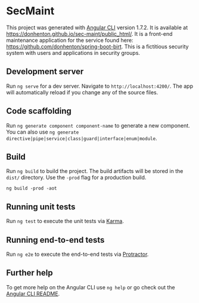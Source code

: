 # SecMaint

This project was generated with [Angular CLI](https://github.com/angular/angular-cli) version 1.7.2.
It is available at https://donhenton.github.io/sec-maint/public_html/. It is a front-end maintenance application for the service found here: https://github.com/donhenton/spring-boot-birt. This is a fictitious security system with users and applications in security groups.

## Development server

Run `ng serve` for a dev server. Navigate to `http://localhost:4200/`. The app will automatically reload if you change any of the source files.

## Code scaffolding

Run `ng generate component component-name` to generate a new component. You can also use `ng generate directive|pipe|service|class|guard|interface|enum|module`.

## Build

Run `ng build` to build the project. The build artifacts will be stored in the `dist/` directory. Use the `-prod` flag for a production build. 

```
ng build -prod -aot
```

## Running unit tests

Run `ng test` to execute the unit tests via [Karma](https://karma-runner.github.io).

## Running end-to-end tests

Run `ng e2e` to execute the end-to-end tests via [Protractor](http://www.protractortest.org/).

## Further help

To get more help on the Angular CLI use `ng help` or go check out the [Angular CLI README](https://github.com/angular/angular-cli/blob/master/README.md).
